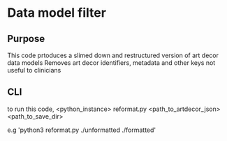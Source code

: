 # Data model filter

## Purpose
This code prtoduces a slimed down and restructured version of art decor data models
Removes art decor identifiers, metadata and other keys not useful to clinicians

## CLI
to run this code,
<python_instance> reformat.py <path_to_artdecor_json> <path_to_save_dir>

e.g 'python3 reformat.py ./unformatted ./formatted'